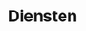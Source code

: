 ---
layout: layouts/pages/services/list.vto

menu:
  visible: true
  title: "Diensten"
  url: "/diensten"
  order: 4

title: Diensten
description: "diensten pagina beschrijving"

section_services:
  block_title: "Diensten"
  title: "Onze diensten"
---